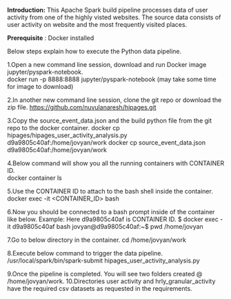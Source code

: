 **Introduction:**
This Apache Spark build pipeline processes data of user activity from one of the highly visted websites. The source data consists of user activity on website and the most frequently visited places. 

**Prerequisite** : 
Docker installed

Below steps explain how to execute the Python data pipeline.  

1.Open a new command line session, download and run Docker image jupyter/pyspark-notebook.  
docker run -p 8888:8888 jupyter/pyspark-notebook (may take some time for image to download)

2.In another new command line session, clone the git repo or download the zip file. 
https://github.com/nuvulanaresh/hipages.git

3.Copy the source_event_data.json and the build python file from the git repo to the docker container. 
docker cp hipages/hipages_user_activity_analysis.py d9a9805c40af:/home/jovyan/work
docker cp source_event_data.json d9a9805c40af:/home/jovyan/work

4.Below command will show you all the running containers with CONTAINER ID.  
docker container ls
 
5.Use the CONTAINER ID to attach to the bash shell inside the container. 
docker exec -it <CONTAINER_ID> bash

6.Now you should be connected to a bash prompt inside of the container like below. 
Example: Here d9a9805c40af is CONTAINER ID. 
$ docker exec -it d9a9805c40af bash
jovyan@d9a9805c40af:~$ pwd
/home/jovyan

7.Go to below directory in the container. 
cd /home/jovyan/work

8.Execute below command to trigger the data pipeline. 
/usr/local/spark/bin/spark-submit hipages_user_activity_analysis.py

9.Once the pipeline is completed. You will see two folders created @ /home/jovyan/work. 
10.Directories user activity and hrly_granular_activity have the required csv datasets as requested in the requirements. 
